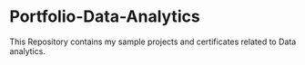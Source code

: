 # Portfolio-Data-Analytics
This Repository contains my sample projects and certificates related to Data analytics.
